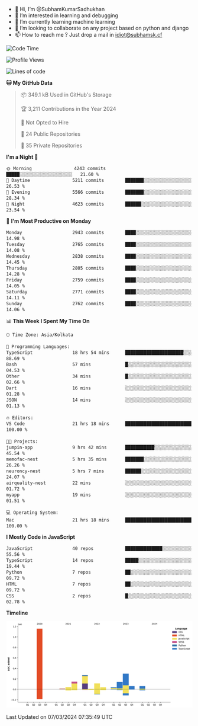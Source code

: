 - 👋 Hi, I’m @SubhamKumarSadhukhan
- 👀 I’m interested in learning and debugging
- 🌱 I’m currently learning machine learning
- 💞️ I’m looking to collaborate on any project based on python and django
- 📫 How to reach me ?
      Just drop a mail in idiot@subhamsk.cf

<!---
SubhamKumarSadhukhan/SubhamKumarSadhukhan is a ✨ special ✨ repository because its `README.md` (this file) appears on your GitHub profile.
You can click the Preview link to take a look at your changes.
--->


<!--START_SECTION:waka-->
![Code Time](http://img.shields.io/badge/Code%20Time-1%2C985%20hrs%2032%20mins-blue)

![Profile Views](http://img.shields.io/badge/Profile%20Views-30-blue)

![Lines of code](https://img.shields.io/badge/From%20Hello%20World%20I%27ve%20Written-2.4%20million%20lines%20of%20code-blue)

**🐱 My GitHub Data** 

> 📦 349.1 kB Used in GitHub's Storage 
 > 
> 🏆 3,211 Contributions in the Year 2024
 > 
> 🚫 Not Opted to Hire
 > 
> 📜 24 Public Repositories 
 > 
> 🔑 35 Private Repositories 
 > 
**I'm a Night 🦉** 

```text
🌞 Morning                4243 commits        █████░░░░░░░░░░░░░░░░░░░░   21.60 % 
🌆 Daytime                5211 commits        ███████░░░░░░░░░░░░░░░░░░   26.53 % 
🌃 Evening                5566 commits        ███████░░░░░░░░░░░░░░░░░░   28.34 % 
🌙 Night                  4623 commits        ██████░░░░░░░░░░░░░░░░░░░   23.54 % 
```
📅 **I'm Most Productive on Monday** 

```text
Monday                   2943 commits        ████░░░░░░░░░░░░░░░░░░░░░   14.98 % 
Tuesday                  2765 commits        ████░░░░░░░░░░░░░░░░░░░░░   14.08 % 
Wednesday                2838 commits        ████░░░░░░░░░░░░░░░░░░░░░   14.45 % 
Thursday                 2805 commits        ████░░░░░░░░░░░░░░░░░░░░░   14.28 % 
Friday                   2759 commits        ████░░░░░░░░░░░░░░░░░░░░░   14.05 % 
Saturday                 2771 commits        ████░░░░░░░░░░░░░░░░░░░░░   14.11 % 
Sunday                   2762 commits        ████░░░░░░░░░░░░░░░░░░░░░   14.06 % 
```


📊 **This Week I Spent My Time On** 

```text
🕑︎ Time Zone: Asia/Kolkata

💬 Programming Languages: 
TypeScript               18 hrs 54 mins      ██████████████████████░░░   88.69 % 
Bash                     57 mins             █░░░░░░░░░░░░░░░░░░░░░░░░   04.53 % 
Other                    34 mins             █░░░░░░░░░░░░░░░░░░░░░░░░   02.66 % 
Dart                     16 mins             ░░░░░░░░░░░░░░░░░░░░░░░░░   01.28 % 
JSON                     14 mins             ░░░░░░░░░░░░░░░░░░░░░░░░░   01.13 % 

🔥 Editors: 
VS Code                  21 hrs 18 mins      █████████████████████████   100.00 % 

🐱‍💻 Projects: 
jumpin-app               9 hrs 42 mins       ███████████░░░░░░░░░░░░░░   45.54 % 
memofac-nest             5 hrs 35 mins       ███████░░░░░░░░░░░░░░░░░░   26.26 % 
neuroncy-nest            5 hrs 7 mins        ██████░░░░░░░░░░░░░░░░░░░   24.07 % 
airquality-nest          22 mins             ░░░░░░░░░░░░░░░░░░░░░░░░░   01.72 % 
myapp                    19 mins             ░░░░░░░░░░░░░░░░░░░░░░░░░   01.51 % 

💻 Operating System: 
Mac                      21 hrs 18 mins      █████████████████████████   100.00 % 
```

**I Mostly Code in JavaScript** 

```text
JavaScript               40 repos            ██████████████░░░░░░░░░░░   55.56 % 
TypeScript               14 repos            █████░░░░░░░░░░░░░░░░░░░░   19.44 % 
Python                   7 repos             ██░░░░░░░░░░░░░░░░░░░░░░░   09.72 % 
HTML                     7 repos             ██░░░░░░░░░░░░░░░░░░░░░░░   09.72 % 
CSS                      2 repos             █░░░░░░░░░░░░░░░░░░░░░░░░   02.78 % 
```



**Timeline**

![Lines of Code chart](https://raw.githubusercontent.com/SubhamKumarSadhukhan/SubhamKumarSadhukhan/main/assets/bar_graph.png)


 Last Updated on 07/03/2024 07:35:49 UTC
<!--END_SECTION:waka-->
